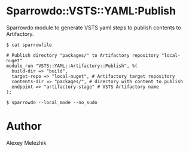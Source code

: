 # Sparrowdo::VSTS::YAML:Publish

Sparrowdo module to generate VSTS yaml steps to publish contents to Artifactory.

    $ cat sparrowfile

    # Publish directory "packages/" to Artifactory repository "local-nuget"
    module_run "VSTS::YAML::Artifactory::Publish", %(
      build-dir => "build",
      target-repo => "local-nuget", # Artifactory target repository 
      contents-dir => "packages/", # directory with content to publish 
      endpoint => "artifactory-stage" # VSTS Artifactory name 
    );

    $ sparrowdo --local_mode --no_sudo

# Author

Alexey Melezhik

